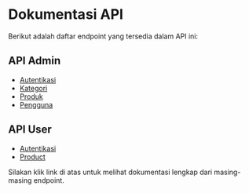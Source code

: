 # Dokumentasi API

Berikut adalah daftar endpoint yang tersedia dalam API ini:

## API Admin
- [Autentikasi](./admin/authentikasi.md)
- [Kategori](./admin/categories.md)
- [Produk](./admin/products.md)
- [Pengguna](./admin/users.md)

## API User
- [Autentikasi](./user/auth.md)
- [Product](./user/product.md)

Silakan klik link di atas untuk melihat dokumentasi lengkap dari masing-masing endpoint.
